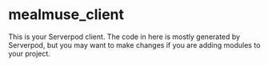 # mealmuse_client

This is your Serverpod client. The code in here is mostly generated by
Serverpod, but you may want to make changes if you are adding modules to your
project.
